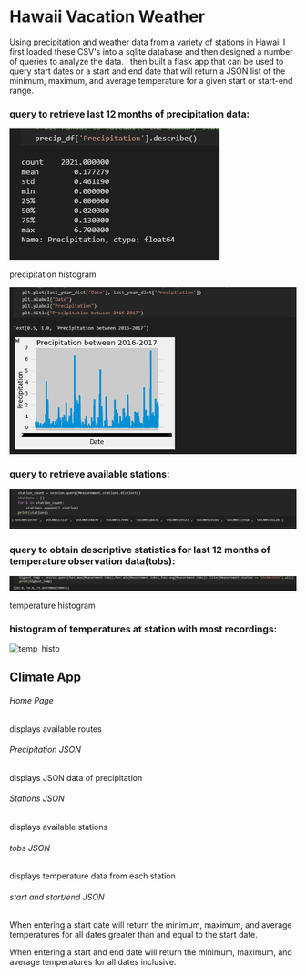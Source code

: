 # Hawaii Vacation Weather

Using precipitation and weather data from a variety of stations in Hawaii I first loaded these CSV's into a sqlite database and then designed a number of queries to analyze the data. I then built a flask app that can be used to query start dates or a start and end date that will return a JSON list of the minimum, maximum, and average temperature for a given start or start-end range. 

### query to retrieve last 12 months of precipitation data: 

![prcp_data](/README_images/12month_prcp_summary.PNG)

precipitation histogram 

![prcp_histo](/README_images/12month_prcp.PNG)

### query to retrieve available stations: 

![station_count](/README_images/station_count.PNG)

### query to obtain descriptive statistics for last 12 months of temperature observation data(tobs):

![tobs](/README_images/max_min_avg_temp.PNG)

temperature histogram

### histogram of temperatures at station with most recordings: 

![temp_histo](/README_images/temperature_histogram)


## Climate App 


###### Home Page
displays available routes 



###### Precipitation JSON 
displays JSON data of precipitation 


###### Stations JSON 
displays available stations 


###### tobs JSON 
displays temperature data from each station 


###### start and start/end JSON 
When entering a start date will return the minimum, maximum, and average temperatures for all dates greater than and equal to the start date. 



When entering a start and end date will return the minimum, maximum, and average temperatures for all dates inclusive. 


